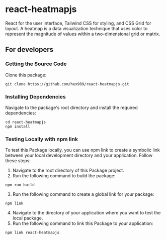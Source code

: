 # react-heatmapjs
React for the user interface, Tailwind CSS for styling, and CSS Grid for layout. A heatmap is a data visualization technique that uses color to represent the magnitude of values within a two-dimensional grid or matrix.

## For developers
### Getting the Source Code
Clone this package:
```
git clone https://github.com/hex909/react-heatmapjs.git
```

### Installing Dependencies
Navigate to the package's root directory and install the required dependencies:
```
cd react-heatmapjs
npm install
```
### Testing Locally with npm link
To test this Package locally, you can use npm link to create a symbolic link between your local development directory and your application. Follow these steps:

1. Navigate to the root directory of this Package project.
2. Run the following command to build the package:
 ```
npm run build
 ```
3. Run the following command to create a global link for your package:
```
npm link
```
4. Navigate to the directory of your application where you want to test the local package.
5. Run the following command to link this Package to your application:
```
npm link react-heatmapjs
```

